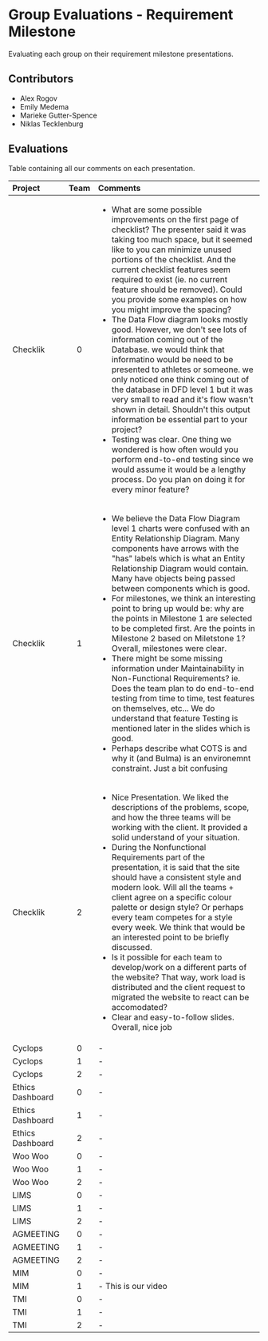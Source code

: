 # Group Evaluations - Requirement Milestone

Evaluating each group on their requirement milestone presentations.

## Contributors
- Alex Rogov
- Emily Medema
- Marieke Gutter-Spence
- Niklas Tecklenburg

## Evaluations

Table containing all our comments on each presentation.

|Project|Team|Comments|
|:------------------|:--:|:--------------------------------------------------------------------------------|
| Checklik          | 0  | <ul><li> What are some possible improvements on the first page of checklist? The presenter said it was taking too much space, but it seemed like to you can minimize unused portions of the checklist. And the current checklist features seem required to exist (ie. no current feature should be removed). Could you provide    some examples on how you might improve the spacing?</li><li> The Data Flow diagram looks mostly good. However, we don't see lots of information coming out of the Database. we would think that informatino would be need to be presented to athletes or someone. we only noticed one think coming out of the database in DFD level 1 but it was very small to read and it's flow wasn't shown in detail. Shouldn't this output information be essential part to your project?</li><li>Testing was clear. One thing we wondered is how often would you perform end-to-end testing since we would assume it would be a lengthy process. Do you plan on doing it for every minor feature? </li></ul>|
| Checklik          | 1  | <ul><li>We believe the Data Flow Diagram level 1 charts were confused with an Entity Relationship Diagram. Many components have arrows with the "has" labels which is what an Entity Relationship Diagram would contain. Many have objects being passed between components which is good. </li><li>For milestones, we think an interesting point to bring up would be: why are the points in Milestone 1 are selected to be completed first. Are the points in Milestone 2 based on Miletstone 1? Overall, milestones were clear.</li><li>There might be some missing information under Maintainability in Non-Functional Requirements? ie. Does the team plan to do end-to-end testing from time to time, test features on themselves, etc... We do understand that feature Testing is mentioned later in the slides which is good.</li><li>Perhaps describe what COTS is and why it (and Bulma) is an environemnt constraint. Just a bit confusing</li></ul>|
| Checklik          | 2  | <ul><li>Nice Presentation. We liked the descriptions of the problems, scope, and how the three teams will be working with the client. It provided a solid understand of your situation.</li><li>During the Nonfunctional Requirements part of the presentation, it is said that the site should have a consistent style and modern look. Will all the teams + client agree on a specific colour palette or design style? Or perhaps every team competes for a style every week. We think that would be an interested point to be briefly discussed.</li><li>Is it possible for each team to develop/work on a different parts of the website? That way, work load is distributed and the client request to migrated the website to react can be accomodated?</li><li>Clear and easy-to-follow slides. Overall, nice job</li></ul>|
| Cyclops           | 0  | - |
| Cyclops           | 1  | - |
| Cyclops           | 2  | - |
| Ethics Dashboard  | 0  | - |
| Ethics Dashboard  | 1  | - |
| Ethics Dashboard  | 2  | - |
| Woo Woo           | 0  | - |
| Woo Woo           | 1  | - |
| Woo Woo           | 2  | - |
| LIMS              | 0  | - |
| LIMS              | 1  | - |
| LIMS              | 2  | - |
| AGMEETING         | 0  | - |
| AGMEETING         | 1  | - |
| AGMEETING         | 2  | - |
| MIM               | 0  | - |
| MIM               | 1  | - This is our video |
| TMI               | 0  | - |
| TMI               | 1  | - |
| TMI               | 2  | - |
